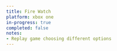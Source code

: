```yaml
---
title: Fire Watch
platform: xbox one
in-progress: true
completed: false
notes:
- Replay game choosing different options
---
```


